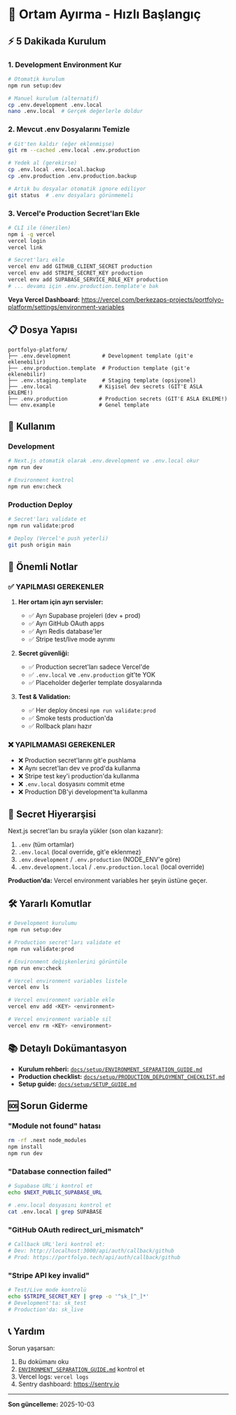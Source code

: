 # 🎯 Ortam Ayırma - Hızlı Başlangıç

## ⚡ 5 Dakikada Kurulum

### 1. Development Environment Kur

```bash
# Otomatik kurulum
npm run setup:dev

# Manuel kurulum (alternatif)
cp .env.development .env.local
nano .env.local  # Gerçek değerlerle doldur
```

### 2. Mevcut .env Dosyalarını Temizle

```bash
# Git'ten kaldır (eğer eklenmişse)
git rm --cached .env.local .env.production

# Yedek al (gerekirse)
cp .env.local .env.local.backup
cp .env.production .env.production.backup

# Artık bu dosyalar otomatik ignore ediliyor
git status  # .env dosyaları görünmemeli
```

### 3. Vercel'e Production Secret'ları Ekle

```bash
# CLI ile (önerilen)
npm i -g vercel
vercel login
vercel link

# Secret'ları ekle
vercel env add GITHUB_CLIENT_SECRET production
vercel env add STRIPE_SECRET_KEY production
vercel env add SUPABASE_SERVICE_ROLE_KEY production
# ... devamı için .env.production.template'e bak
```

**Veya Vercel Dashboard:**
https://vercel.com/berkezaps-projects/portfolyo-platform/settings/environment-variables

## 📋 Dosya Yapısı

```
portfolyo-platform/
├── .env.development          # Development template (git'e eklenebilir)
├── .env.production.template  # Production template (git'e eklenebilir)
├── .env.staging.template     # Staging template (opsiyonel)
├── .env.local               # Kişisel dev secrets (GIT'E ASLA EKLEME!)
├── .env.production          # Production secrets (GIT'E ASLA EKLEME!)
└── env.example              # Genel template
```

## 🔄 Kullanım

### Development

```bash
# Next.js otomatik olarak .env.development ve .env.local okur
npm run dev

# Environment kontrol
npm run env:check
```

### Production Deploy

```bash
# Secret'ları validate et
npm run validate:prod

# Deploy (Vercel'e push yeterli)
git push origin main
```

## 🚨 Önemli Notlar

### ✅ YAPILMASI GEREKENLER

1. **Her ortam için ayrı servisler:**
   - ✅ Ayrı Supabase projeleri (dev + prod)
   - ✅ Ayrı GitHub OAuth apps
   - ✅ Ayrı Redis database'ler
   - ✅ Stripe test/live mode ayrımı

2. **Secret güvenliği:**
   - ✅ Production secret'ları sadece Vercel'de
   - ✅ `.env.local` ve `.env.production` git'te YOK
   - ✅ Placeholder değerler template dosyalarında

3. **Test & Validation:**
   - ✅ Her deploy öncesi `npm run validate:prod`
   - ✅ Smoke tests production'da
   - ✅ Rollback planı hazır

### ❌ YAPILMAMASI GEREKENLER

- ❌ Production secret'larını git'e pushlama
- ❌ Aynı secret'ları dev ve prod'da kullanma
- ❌ Stripe test key'i production'da kullanma
- ❌ `.env.local` dosyasını commit etme
- ❌ Production DB'yi development'ta kullanma

## 🔐 Secret Hiyerarşisi

Next.js secret'ları bu sırayla yükler (son olan kazanır):

1. `.env` (tüm ortamlar)
2. `.env.local` (local override, git'e eklenmez)
3. `.env.development` / `.env.production` (NODE_ENV'e göre)
4. `.env.development.local` / `.env.production.local` (local override)

**Production'da:** Vercel environment variables her şeyin üstüne geçer.

## 🛠️ Yararlı Komutlar

```bash
# Development kurulumu
npm run setup:dev

# Production secret'ları validate et
npm run validate:prod

# Environment değişkenlerini görüntüle
npm run env:check

# Vercel environment variables listele
vercel env ls

# Vercel environment variable ekle
vercel env add <KEY> <environment>

# Vercel environment variable sil
vercel env rm <KEY> <environment>
```

## 📚 Detaylı Dokümantasyon

- **Kurulum rehberi:** [`docs/setup/ENVIRONMENT_SEPARATION_GUIDE.md`](./ENVIRONMENT_SEPARATION_GUIDE.md)
- **Production checklist:** [`docs/setup/PRODUCTION_DEPLOYMENT_CHECKLIST.md`](./PRODUCTION_DEPLOYMENT_CHECKLIST.md)
- **Setup guide:** [`docs/setup/SETUP_GUIDE.md`](./SETUP_GUIDE.md)

## 🆘 Sorun Giderme

### "Module not found" hatası

```bash
rm -rf .next node_modules
npm install
npm run dev
```

### "Database connection failed"

```bash
# Supabase URL'i kontrol et
echo $NEXT_PUBLIC_SUPABASE_URL

# .env.local dosyasını kontrol et
cat .env.local | grep SUPABASE
```

### "GitHub OAuth redirect_uri_mismatch"

```bash
# Callback URL'leri kontrol et:
# Dev: http://localhost:3000/api/auth/callback/github
# Prod: https://portfolyo.tech/api/auth/callback/github
```

### "Stripe API key invalid"

```bash
# Test/Live mode kontrolü
echo $STRIPE_SECRET_KEY | grep -o '^sk_[^_]*'
# Development'ta: sk_test
# Production'da: sk_live
```

## 📞 Yardım

Sorun yaşarsan:

1. Bu dokümanı oku
2. [`ENVIRONMENT_SEPARATION_GUIDE.md`](./ENVIRONMENT_SEPARATION_GUIDE.md) kontrol et
3. Vercel logs: `vercel logs`
4. Sentry dashboard: https://sentry.io

---

**Son güncelleme:** 2025-10-03
